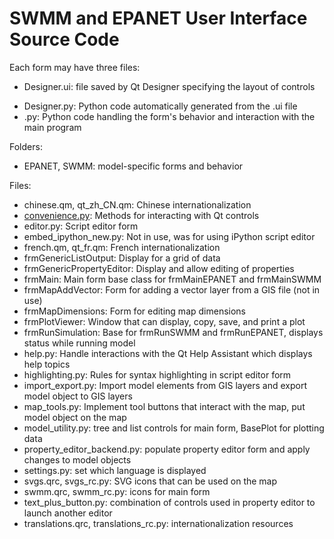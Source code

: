 # SWMM and EPANET User Interface Source Code

Each form may have three files: 
- <form name>Designer.ui: file saved by Qt Designer specifying the layout of controls
- <form name>Designer.py: Python code automatically generated from the .ui file
- <form name>.py: Python code handling the form's behavior and interaction with the main program

Folders:

* EPANET, SWMM: model-specific forms and behavior

Files:

* chinese.qm, qt_zh_CN.qm: Chinese internationalization
* [convenience.py](convenience.py): Methods for interacting with Qt controls
* editor.py: Script editor form
* embed_ipython_new.py: Not in use, was for using iPython script editor
* french.qm, qt_fr.qm: French internationalization
* frmGenericListOutput: Display for a grid of data
* frmGenericPropertyEditor: Display and allow editing of properties
* frmMain: Main form base class for frmMainEPANET and frmMainSWMM
* frmMapAddVector: Form for adding a vector layer from a GIS file (not in use)
* frmMapDimensions: Form for editing map dimensions
* frmPlotViewer: Window that can display, copy, save, and print a plot
* frmRunSimulation: Base for frmRunSWMM and frmRunEPANET, displays status while running model
* help.py: Handle interactions with the Qt Help Assistant which displays help topics
* highlighting.py: Rules for syntax highlighting in script editor form
* import_export.py: Import model elements from GIS layers and export model object to GIS layers
* map_tools.py: Implement tool buttons that interact with the map, put model object on the map
* model_utility.py: tree and list controls for main form, BasePlot for plotting data
* property_editor_backend.py: populate property editor form and apply changes to model objects
* settings.py: set which language is displayed
* svgs.qrc, svgs_rc.py: SVG icons that can be used on the map
* swmm.qrc, swmm_rc.py: icons for main form
* text_plus_button.py: combination of controls used in property editor to launch another editor
* translations.qrc, translations_rc.py: internationalization resources
